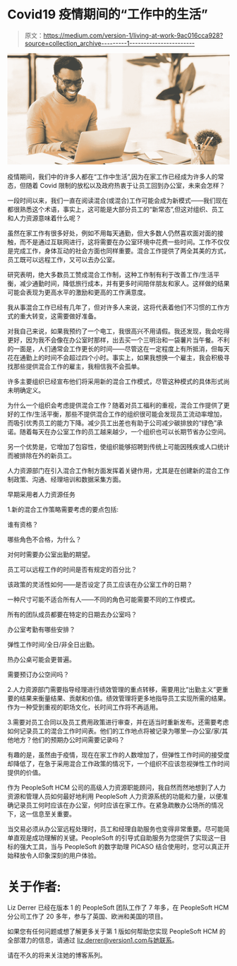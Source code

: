 # Covid19 疫情期间的“工作中的生活”

> 原文：<https://medium.com/version-1/living-at-work-9ac016cca928?source=collection_archive---------1----------------------->

![](img/0184806ddc029df2cc504cba652ed03d.png)

疫情期间，我们中的许多人都在“工作中生活”,因为在家工作已经成为许多人的常态，但随着 Covid 限制的放松以及政府热衷于让员工回到办公室，未来会怎样？

一段时间以来，我们一直在阅读混合(或混合)工作可能会成为新模式——我们现在都很熟悉这个术语，事实上，这可能是大部分员工的“新常态”,但这对组织、员工和人力资源意味着什么呢？

虽然在家工作有很多好处，例如不用每天通勤，但大多数人仍然喜欢面对面的接触，而不是通过互联网进行，这将需要在办公室环境中花费一些时间。工作不仅仅是完成工作，身体互动的社会方面也同样重要。混合工作提供了两全其美的方式，员工既可以远程工作，又可以去办公室。

研究表明，绝大多数员工赞成混合工作制，这种工作制有利于改善工作/生活平衡，减少通勤时间，降低旅行成本，并有更多时间陪伴朋友和家人。这样做的结果可能会表现为更高水平的激励和更高的工作满意度。

我从事混合工作已经有几年了，但对许多人来说，这将代表着他们不习惯的工作方式的重大转变，这需要做好准备。

对我自己来说，如果我预约了一个电工，我很高兴不用请假。我还发现，我会吃得更好，因为我不会像在办公室时那样，出去买一个三明治和一袋薯片当午餐。不利的一面是，人们通常会工作更长的时间——尽管这在一定程度上有所抵消，但每天花在通勤上的时间不会超过四个小时。事实上，如果我想换一个雇主，我会积极寻找那些提供混合工作的雇主，我相信我不会孤单。

许多主要组织已经宣布他们将采用新的混合工作模式，尽管这种模式的具体形式尚未明确定义。

为什么一个组织会考虑提供混合工作？随着对员工福利的重视，混合工作提供了更好的工作/生活平衡，那些不提供混合工作的组织很可能会发现员工流动率增加，而吸引优秀员工的能力下降。减少员工出差也有助于公司减少碳排放的“绿色”承诺。随着每天在办公室工作的员工越来越少，一个组织也可以长期节省办公空间。

另一个优势是，它增加了包容性，使组织能够招聘到传统上可能因残疾或人口统计而被排除在外的新员工。

人力资源部门在引入混合工作制方面发挥着关键作用，尤其是在创建新的混合工作制政策、沟通、经理培训和数据采集方面。

早期采用者人力资源任务

1.新的混合工作策略需要考虑的要点包括:

谁有资格？

哪些角色不合格，为什么？

对何时需要办公室出勤的期望。

员工可以远程工作的时间是否有规定的百分比？

该政策的灵活性如何——是否设定了员工应该在办公室工作的日期？

一种尺寸可能不适合所有人——不同的角色可能需要不同的工作模式。

所有的团队成员都要在特定的日期去办公室吗？

办公室考勤有哪些安排？

弹性工作时间/全日/非全日出勤。

热办公桌可能会更普遍。

需要预订办公空间吗？

2.人力资源部门需要指导经理进行绩效管理的重点转移，需要用比“出勤主义”更重要的结果来衡量结果、贡献和价值。绩效管理将更多地指导员工实现所需的结果。作为一种受到重视的职场文化，长时间工作将不再适用。

3.需要对员工合同以及员工费用政策进行审查，并在适当时重新发布。还需要考虑如何记录员工的混合工作时间表。他们的工作地点将被记录为哪里—办公室/家/其他地方？他们的预期办公时间需要记录吗？

有趣的是，虽然由于疫情，现在在家工作的人数增加了，但弹性工作时间的接受度却降低了，在急于采用混合工作政策的情况下，一个组织不应该忽视弹性工作时间提供的价值。

作为 PeopleSoft HCM 公司的高级人力资源职能顾问，我自然而然地想到了人力资源和管理人员如何最好地利用 PeopleSoft 人力资源系统的功能和力量，以便准确记录员工何时应该在办公室，何时应该在家工作。在紧急疏散办公场所的情况下，这一信息至关重要。

当交易必须从办公室远程处理时，员工和经理自助服务也变得非常重要。尽可能简单直观是成功理解的关键。PeopleSoft 的引导式自助服务为您提供了实现这一目标的强大工具，当与 PeopleSoft 的数字助理 PICASO 结合使用时，您可以真正开始释放令人印象深刻的用户体验。

# **关于作者:**

Liz Derrer 已经在版本 1 的 PeopleSoft 团队工作了 7 年多，在 PeopleSoft HCM 分公司工作了 20 多年，参与了英国、欧洲和美国的项目。

如果您有任何问题或想了解更多关于第 1 版如何帮助您实现 PeopleSoft HCM 的全部潜力的信息，请通过 liz.derrer@version1.com[与她联系](mailto:liz.derrer@version1.com)。

请在不久的将来关注她的博客系列。
